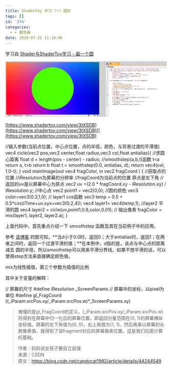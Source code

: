 ```yaml
---
title: ShaderToy 学习（一）圆形
tags: []
id: '374'
categories:
  - - 着色器
date: 2019-07-25 11:18:06
---
```


学习自 [Shader与ShaderToy学习 - 画一个圆](https://blog.csdn.net/ssssssilver/article/details/81129441)

![](shadertoy-学习（一）圆形/微信截图_20190725111453-1024x351.png)

[](https://www.shadertoy.com/view/3tXSDB)[](https://www.shadertoy.com/view/3tXSDB)[https://www.shadertoy.com/view/3tXSDB](https://www.shadertoy.com/view/3tXSDB)[](https://www.shadertoy.com/view/3tXSDB)

//输入参数(当前点位置，中心点位置，点的半径，颜色，与背景过渡的平滑值)
vec4 cicle(vec2 pos,vec2 center,float radius,vec3 col,float antialias){
    //求圆心距离
    float d = length(pos - center) - radius;
    //smoothstep(a,b,t)函数 t<a return a, t>b return b
    float t = smoothstep(0.0, antialias, d);
    return vec4(col, 1.0-t);
}
void mainImage(out vec4 fragColor, in vec2 fragCoord )
{
    //获取点的位置
    //iResolution为屏幕的分辨率
    //fragCoord为当前点的位置 原点是左下角
    //返回的uv是以屏幕中心为原点
    vec2 uv =(2.0 \* fragCoord.xy - iResolution.xy) / iResolution.y;
    //中心点
    vec2 point1 = vec2(0,0);
    //圆的颜色
    vec3 color=vec3(0.3,1,0);
    // layer1 cos函数
    vec3 temp = 0.5 + 0.5\*cos(iTime+uv.xyx+vec3(0,2,4));
    vec4 layer1= vec4(temp,1);
    //layer2 平滑的圆
    vec4 layer2 = cicle(uv,point1,0.8,color,0.01);
    // 输出像素
    fragColor = mix(layer1, layer2, layer2.a);
}

上面代码中，首先重点介绍一下 smoothstep 函数及其在当前例子中的应用。

参考 [该博客](https://blog.csdn.net/u010333737/article/details/82859246) 的图可知，**当d小于0.0时，返回0；大于antialias时，返回1；在两者之间时，返回一个过渡平滑的值；**在本例中，d指的是，该点与中心点的距离 减去 圆的半径，所以smoothstep可以用来平滑分界线，如果不想平滑的话，可以使用step方法来直接确定颜色值。

mix为线性插值，第三个参数为插值的比例

其中关于变量的解释：

// 屏幕的尺寸
#define iResolution \_ScreenParams
// 屏幕中的坐标，以pixel为单位
#define gl\_FragCoord ((\_iParam.srcPos.xy/\_iParam.srcPos.w)\*\_ScreenParams.xy) 

> 难懂的是gl\_FragCoord的定义。(\_iParam.srcPos.xy/\_iParam.srcPos.w)将得到在屏幕中归一化后的屏幕位置，即返回分量范围在(0, 1)的屏幕横纵坐标值。屏幕的左下角值为(0, 0)，右上角值为(1, 1)。然后再乘以屏幕的长款像素值，就得到了该fragment对应的屏幕像素位置。这是我们后面计算的基础。
> 
> 作者：妈妈说女孩子要自立自强  
> 来源：CSDN  
> 原文：https://blog.csdn.net/candycat1992/article/details/44244549